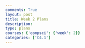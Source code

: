 ```yaml
---
comments: True
layout: post
title: Week 2 Plans
description: 
type: plans
courses: {'compsci': {'week': 2}}
categories: ['C4.1']
---
```


<script src="https://utteranc.es/client.js"
    repo="Deeskili/RocketSimFrontend"
    issue-term="pathname"
    label="comments"
    theme="github-light"
    crossorigin="anonymous"
    async>
</script>